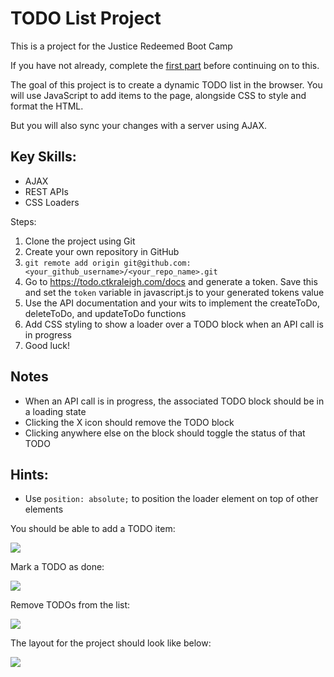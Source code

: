 # TODO List Project

This is a project for the Justice Redeemed Boot Camp

If you have not already, complete the [first part](https://github.com/ewlahay/ToDoList_Project) before continuing on to this.

The goal of this project is to create a dynamic TODO list in the browser. You will use JavaScript to add items to the page, alongside CSS to style and format the HTML.

But you will also sync your changes with a server using AJAX.

## Key Skills:

- AJAX
- REST APIs
- CSS Loaders

Steps:

1. Clone the project using Git
2. Create your own repository in GitHub
3. `git remote add origin git@github.com:<your_github_username>/<your_repo_name>.git`
4. Go to https://todo.ctkraleigh.com/docs and generate a token. Save this and set the `token` variable in javascript.js to your generated tokens value
5. Use the API documentation and your wits to implement the createToDo, deleteToDo, and updateToDo functions
6. Add CSS styling to show a loader over a TODO block when an API call is in progress
7. Good luck!

## Notes

- When an API call is in progress, the associated TODO block should be in a loading state
- Clicking the X icon should remove the TODO block
- Clicking anywhere else on the block should toggle the status of that TODO

## Hints:

- Use `position: absolute;` to position the loader element on top of other elements

You should be able to add a TODO item:

![](https://github.com/ewlahay/ToDoList_Project/blob/main/illustrations/addTODO.gif?raw=true)

Mark a TODO as done:

![](https://raw.githubusercontent.com/ewlahay/ToDoList_Project/main/illustrations/markAsDone.gif)

Remove TODOs from the list:

![](https://raw.githubusercontent.com/ewlahay/ToDoList_Project/main/illustrations/removeTODO.gif)

The layout for the project should look like below:

![](https://github.com/ewlahay/ToDoList_Project/blob/main/illustrations/addMultiple.gif)
